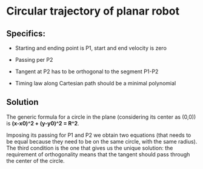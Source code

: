# Circular trajectory of planar robot

## Specifics:

- Starting and ending point is P1, start and end velocity is zero

- Passing per P2

- Tangent at P2 has to be orthogonal to the segment P1-P2

- Timing law along Cartesian path should be a minimal polynomial

## Solution

The generic formula for a circle in the plane (considering its center as (0,0)) is **(x-x0)^2 + (y-y0)^2 = R^2**.

Imposing its passing for P1 and P2 we obtain two equations (that needs to be equal because they need to be on the same circle, with the same radius).
The third condition is the one that gives us the unique solution: the requirement of orthogonality means that the tangent should pass through the center of the circle.


